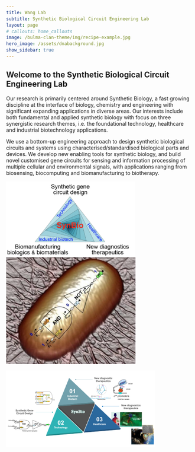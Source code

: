 ```yaml
---
title: Wang Lab
subtitle: Synthetic Biological Circuit Engineering Lab
layout: page
# callouts: home_callouts
image: /bulma-clan-theme/img/recipe-example.jpg
hero_image: /assets/dnabackground.jpg
show_sidebar: true
---
```


## Welcome to the Synthetic Biological Circuit Engineering Lab

Our research is primarily centered around Synthetic Biology, a fast growing discipline at the interface of biology, chemistry and engineering with significant expanding applications in diverse areas. Our interests include both fundamental and applied synthetic biology with focus on three synergistic research themes, i.e. the foundational technology, healthcare and industrial biotechnology applications. 

We use a bottom-up engineering approach to design synthetic biological circuits and systems using characterised/standardised biological parts and devices. We develop new enabling tools for synthetic biology, and build novel customised gene circuits for sensing and information processing of multiple cellular and environmental signals, with applications ranging from biosensing, biocomputing and biomanufacturing to biotherapy. 

<p><img alt="" src="assets/index_en_1.png" style=" width:350px">&nbsp; &nbsp; &nbsp; &nbsp; &nbsp; &nbsp; &nbsp;&nbsp;<img alt="" src="assets/index_en_2.png" style=" width:350px"></p>

<img alt="" src="assets/e1.png" style=" width:80%">

